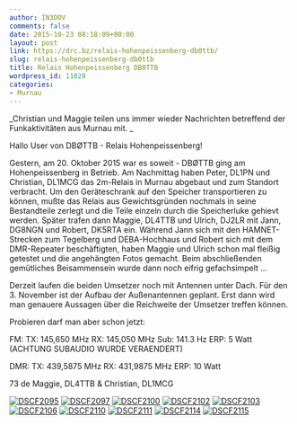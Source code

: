 ```yaml
---
author: IN3DOV
comments: false
date: 2015-10-23 08:18:09+00:00
layout: post
link: https://drc.bz/relais-hohenpeissenberg-db0ttb/
slug: relais-hohenpeissenberg-db0ttb
title: Relais Hohenpeissenberg DB0TTB
wordpress_id: 11020
categories:
- Murnau
---
```


_Christian und Maggie teilen uns immer wieder Nachrichten betreffend der Funkaktivitäten aus Murnau mit. _

Hallo User von DBØTTB - Relais Hohenpeissenberg!

Gestern, am 20. Oktober 2015 war es soweit - DBØTTB ging am Hohenpeissenberg in Betrieb. Am Nachmittag haben Peter, DL1PN und Christian, DL1MCG das 2m-Relais in Murnau abgebaut und zum Standort verbracht. Um den Geräteschrank auf den Speicher transportieren zu können, mußte das Relais aus Gewichtsgründen nochmals in seine Bestandteile zerlegt und die Teile einzeln durch die Speicherluke gehievt werden. Später trafen dann Maggie, DL4TTB und Ulrich, DJ2LR mit Jann, DG8NGN und Robert, DK5RTA ein. Während Jann sich mit den HAMNET-Strecken zum Tegelberg und DEBA-Hochhaus und Robert sich mit dem DMR-Repeater beschäftigten, haben Maggie und Ulrich schon mal fleißig getestet und die angehängten Fotos gemacht. Beim abschließenden gemütliches Beisammensein wurde dann noch eifrig gefachsimpelt ...

Derzeit laufen die beiden Umsetzer noch mit Antennen unter Dach. Für den 3. November ist der Aufbau der Außenantennen geplant. Erst dann wird man genauere Aussagen über die Reichweite der Umsetzer treffen können.

Probieren darf man aber schon jetzt:

FM: TX: 145,650 MHz RX: 145,050 MHz Sub: 141.3 Hz ERP: 5 Watt (ACHTUNG SUBAUDIO WURDE VERAENDERT)

DMR: TX: 439,5875 MHz RX: 431,9875 MHz ERP: 10 Watt

73 de Maggie, DL4TTB & Christian, DL1MCG

[![DSCF2095](https://drc.bz/wp-content/uploads/2015/10/DSCF2095-1024x768.jpg)](https://drc.bz/wp-content/uploads/2015/10/DSCF2095.jpg) [![DSCF2097](https://drc.bz/wp-content/uploads/2015/10/DSCF2097-768x1024.jpg)](https://drc.bz/wp-content/uploads/2015/10/DSCF2097.jpg) [![DSCF2100](https://drc.bz/wp-content/uploads/2015/10/DSCF2100-768x1024.jpg)](https://drc.bz/wp-content/uploads/2015/10/DSCF2100.jpg) [![DSCF2102](https://drc.bz/wp-content/uploads/2015/10/DSCF2102-819x1024.jpg)](https://drc.bz/wp-content/uploads/2015/10/DSCF2102.jpg) [![DSCF2103](https://drc.bz/wp-content/uploads/2015/10/DSCF2103-696x1024.jpg)](https://drc.bz/wp-content/uploads/2015/10/DSCF2103.jpg) [![DSCF2106](https://drc.bz/wp-content/uploads/2015/10/DSCF2106-768x1024.jpg)](https://drc.bz/wp-content/uploads/2015/10/DSCF2106.jpg) [![DSCF2110](https://drc.bz/wp-content/uploads/2015/10/DSCF2110-1016x1024.jpg)](https://drc.bz/wp-content/uploads/2015/10/DSCF2110.jpg) [![DSCF2111](https://drc.bz/wp-content/uploads/2015/10/DSCF2111-1024x768.jpg)](https://drc.bz/wp-content/uploads/2015/10/DSCF2111.jpg) [![DSCF2114](https://drc.bz/wp-content/uploads/2015/10/DSCF2114-1024x768.jpg)](https://drc.bz/wp-content/uploads/2015/10/DSCF2114.jpg) [![DSCF2115](https://drc.bz/wp-content/uploads/2015/10/DSCF2115-1024x768.jpg)](https://drc.bz/wp-content/uploads/2015/10/DSCF2115.jpg)
